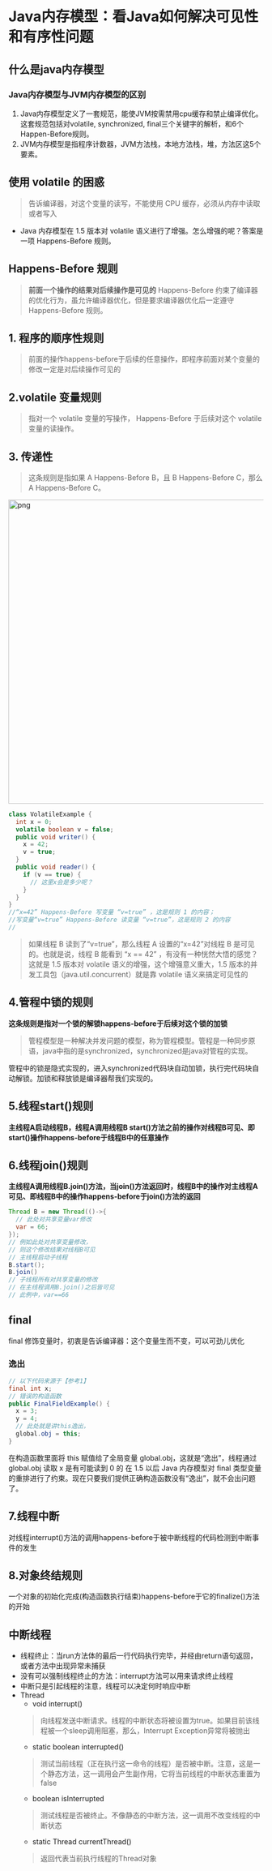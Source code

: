 # Java内存模型：看Java如何解决可见性和有序性问题

## 什么是java内存模型

### Java内存模型与JVM内存模型的区别
1) Java内存模型定义了一套规范，能使JVM按需禁用cpu缓存和禁止编译优化。这套规范包括对volatile, synchronized, final三个关键字的解析，和6个Happen-Before规则。 
2) JVM内存模型是指程序计数器，JVM方法栈，本地方法栈，堆，方法区这5个要素。

## 使用 volatile 的困惑
> 告诉编译器，对这个变量的读写，不能使用 CPU 缓存，必须从内存中读取或者写入

- Java 内存模型在 1.5 版本对 volatile 语义进行了增强。怎么增强的呢？答案是一项 Happens-Before 规则。

## Happens-Before 规则
> **前面一个操作的结果对后续操作是可见的**
Happens-Before 约束了编译器的优化行为，虽允许编译器优化，但是要求编译器优化后一定遵守 Happens-Before 规则。

## 1. 程序的顺序性规则
> 前面的操作happens-before于后续的任意操作，即程序前面对某个变量的修改一定是对后续操作可见的

## 2.volatile 变量规则
> 指对一个 volatile 变量的写操作， Happens-Before 于后续对这个 volatile 变量的读操作。

## 3. 传递性
> 这条规则是指如果 A Happens-Before B，且 B Happens-Before C，那么 A Happens-Before C。

<img width="600" src="https://boonlean15.github.io/cheneyBlog/images/javaconcurrent/javaheap/1.png" alt="png"> 

```java
class VolatileExample {
  int x = 0;
  volatile boolean v = false;
  public void writer() {
    x = 42;
    v = true;
  }
  public void reader() {
    if (v == true) {
      // 这里x会是多少呢？
    }
  }
}
//“x=42” Happens-Before 写变量 “v=true” ，这是规则 1 的内容；
//写变量“v=true” Happens-Before 读变量 “v=true”，这是规则 2 的内容
//
```
> 如果线程 B 读到了“v=true”，那么线程 A 设置的“x=42”对线程 B 是可见的。也就是说，线程 B 能看到 “x == 42” ，有没有一种恍然大悟的感觉？这就是 1.5 版本对 volatile 语义的增强，这个增强意义重大，1.5 版本的并发工具包（java.util.concurrent）就是靠 volatile 语义来搞定可见性的

## 4.管程中锁的规则
**这条规则是指对一个锁的解锁happens-before于后续对这个锁的加锁**
> 管程模型是一种解决并发问题的模型，称为管程模型。管程是一种同步原语，java中指的是synchronized，synchronized是java对管程的实现。

管程中的锁是隐式实现的，进入synchronized代码块自动加锁，执行完代码块自动解锁。加锁和释放锁是编译器帮我们实现的。

## 5.线程start()规则
**主线程A启动线程B，线程A调用线程B start()方法之前的操作对线程B可见、即start()操作happens-before于线程B中的任意操作**

## 6.线程join()规则
**主线程A调用线程B.join()方法，当join()方法返回时，线程B中的操作对主线程A可见、即线程B中的操作happens-before于join()方法的返回**
```java
Thread B = new Thread(()->{
  // 此处对共享变量var修改
  var = 66;
});
// 例如此处对共享变量修改，
// 则这个修改结果对线程B可见
// 主线程启动子线程
B.start();
B.join()
// 子线程所有对共享变量的修改
// 在主线程调用B.join()之后皆可见
// 此例中，var==66
```

## final 
final 修饰变量时，初衷是告诉编译器：这个变量生而不变，可以可劲儿优化
### 逸出
```java
// 以下代码来源于【参考1】
final int x;
// 错误的构造函数
public FinalFieldExample() { 
  x = 3;
  y = 4;
  // 此处就是讲this逸出，
  global.obj = this;
}
```
在构造函数里面将 this 赋值给了全局变量 global.obj，这就是“逸出”，线程通过 global.obj 读取 x 是有可能读到 0 的
在 1.5 以后 Java 内存模型对 final 类型变量的重排进行了约束。现在只要我们提供正确构造函数没有“逸出”，就不会出问题了。

## 7.线程中断
对线程interrupt()方法的调用happens-before于被中断线程的代码检测到中断事件的发生

## 8.对象终结规则
一个对象的初始化完成(构造函数执行结束)happens-before于它的finalize()方法的开始

## 中断线程
- 线程终止：当run方法体的最后一行代码执行完毕，并经由return语句返回，或者方法中出现异常未捕获
- 没有可以强制线程终止的方法：interrupt方法可以用来请求终止线程
- 中断只是引起线程的注意，线程可以决定何时响应中断
- Thread
   - void interrupt()
   > 向线程发送中断请求。线程的中断状态将被设置为true。如果目前该线程被一个sleep调用阻塞，那么，Interrupt Exception异常将被抛出
   - static boolean interrupted()
   > 测试当前线程（正在执行这一命令的线程）是否被中断。注意，这是一个静态方法，这一调用会产生副作用，它将当前线程的中断状态重置为false
   - boolean isInterrupted
   > 测试线程是否被终止。不像静态的中断方法，这一调用不改变线程的中断状态
   - static Thread currentThread()
   > 返回代表当前执行线程的Thread对象
